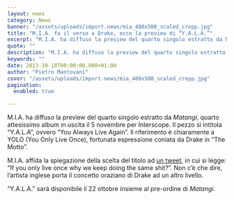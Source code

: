 ```yaml
---
layout: news
category: News
banner: "/assets/uploads/import.news/mia_480x500_scaled_cropp.jpg"
title: "M.I.A. fa il verso a Drake, ecco la preview di “Y.A.L.A.”"
excerpt: "M.I.A. ha diffuso la preview del quarto singolo estratto da Matangi, quarto attesissimo album in uscita il 5 novembre per Interscope. Il pezzo si intitola “Y.A.L.A”, ovvero “You Always Live Again”. Il riferimento è chiaramente a YOLO (You Only Live Once), fortunata espressione coniata da Drake in “The Motto”. M.I.A. affida la spiegazione della scelta [&hellip"
quote: ""
description: "M.I.A. ha diffuso la preview del quarto singolo estratto da Matangi, quarto attesissimo album in uscita il 5 novembre per Interscope. Il pezzo si intitola “Y.A.L.A”, ovvero “You Always Live Again”. Il riferimento è chiaramente a YOLO (You Only Live Once), fortunata espressione coniata da Drake in “The Motto”. M.I.A. affida la spiegazione della scelta [&hellip"
keywords: ""
date: 2013-10-18T00:00:00.000+01:00
author: "Pietro Mantovani"
cover: "/assets/uploads/import.news/mia_480x500_scaled_cropp.jpg"
pagination:
  enabled: true

---
```


[](https://hotmc.com/m-i-a-fa-il-verso-a-drake-ecco-la-preview-di-y-a-l-a/mia%5F480x500%5Fscaled%5Fcropp/)

M.I.A. ha diffuso la preview del quarto singolo estratto da _Matangi_, quarto attesissimo album in uscita il 5 novembre per Interscope. Il pezzo si intitola “Y.A.L.A”, ovvero “You Always Live Again”. Il riferimento è chiaramente a YOLO (You Only Live Once), fortunata espressione coniata da Drake in “The Motto”.

M.I.A. affida la spiegazione della scelta del titolo ad [un tweet](https://twitter.com/MIAuniverse/status/390524771542134784), in cui si legge: “If you only live once why we keep doing the same shit?”. Non c’è che dire, l’artista inglese porta il concetto oraziano di Drake ad un altro livello.

“Y.A.L.A.” sarà disponibile il 22 ottobre insieme al pre-ordine di _Matangi_.